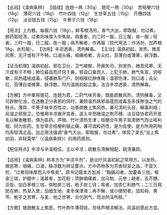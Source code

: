 【出自】《温病条辨》
【组成】连翘一两（30g）　银花一两（30g）　苦桔梗六钱（18g）　薄荷六钱（18g）　竹叶四钱（12g）　生甘草五钱（15g）　芥穗四钱（12g）　淡豆豉五钱（15g）　牛蒡子六钱（18g）

【用法】上为散。每服六钱（18g），鲜苇根汤煎，香气大出，即取服，勿过煮。肺药取轻清，过煮则味厚入中焦矣。病重者，约二时一服，日三服，夜一服；轻者，三时一服，日二服，夜一服；病不解者，作再服（现代用法：作汤剂，加芦根18g，水煎服）。
【功用】辛凉透表，清热解毒。
【主治】温病初起。发热，微恶风寒，无汗或有汗不畅，口渴头痛，咽痛咳嗽，舌尖红，苔薄白或薄黄，脉浮数。

【证治机理】温病初起，邪在卫分，卫气被郁，开阖失司，则发热、微恶风寒、无汗或有汗不畅；肺位最高而开窍于鼻，邪自口鼻而入，上犯于肺，肺气失宣，则咳嗽；风热蕴结成毒，侵袭肺系门户，则咽喉红肿疼痛；温邪伤津，则口渴；舌尖红、苔薄白或微黄，脉浮数，均为温病初起之象。法当辛凉透表，清热解毒。

【方解】方中重用银花、连翘为君，二药气味芳香，既能疏散风热、清热解毒，又可辟秽化浊，在透散卫分表邪的同时，兼顾温热病邪易蕴而成毒及多挟秽浊之气的特点。薄荷、牛蒡子味辛而性凉，功善疏散上焦风热，兼可清利头目，解毒利咽；风温之邪居卫，恐惟用辛凉难开其表，遂入辛而微温之荆芥穗、淡豆豉协君药开皮毛以解表散邪，俱为臣药。芦根、竹叶清热生津；桔梗合牛蒡子宣肃肺气而止咳利咽，同为佐药。生甘草合桔梗利咽止痛，兼可调和药性，是为佐使。是方所用药物均系轻清之品，加之用法强调“香气大出，即取服，勿过煮”，体现了吴氏“治上焦如羽，非轻莫举”（《温病条辨》）的用药原则。

【配伍特点】辛凉与辛温相伍，主以辛凉；疏散与清解相配，疏清兼顾。

【运用】《温病条辨》称本方为“辛凉平剂”，是治疗风温初起之常用方。以发热，微恶寒，咽痛，口渴，脉浮数为辨证要点。方中药物多为芳香轻宣之品，不宜久煎，“过煮则味厚而入中焦矣”。原书记载本方加减：“胸膈闷者，加藿香三钱，郁金三钱，护膻中；渴甚者，加花粉；项肿咽痛者，加马勃、元参；衄者，去芥穗、豆豉，加白茅根三钱，侧柏炭三钱，栀子炭三钱；咳者，加杏仁利肺气；二三日病犹在肺，热渐入里，加细生地、麦冬保津液；再不解，或小便短者，加知母、黄芩、栀子之苦寒，与麦、地之甘寒，合化阴气，而治热淫所胜。”

【方歌】银翘散主上焦医，竹叶荆牛薄荷豉，甘桔芦根凉解法，风温初感此方宜。